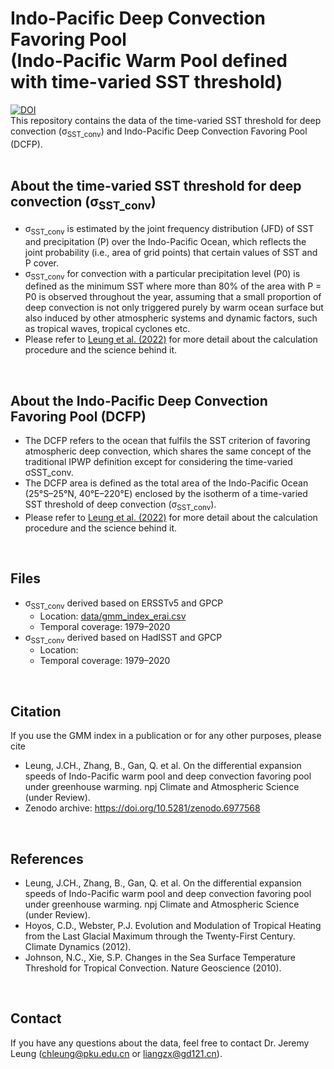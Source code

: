 <!-- # Indo-Pacific Deep Convection Favoring Pool -->
Indo-Pacific Deep Convection Favoring Pool <br />
(Indo-Pacific Warm Pool defined with time-varied SST threshold)
=====
[![DOI](https://zenodo.org/badge/520879810.svg)](https://zenodo.org/badge/latestdoi/520879810) <br />
This repository contains the data of the time-varied SST threshold for deep convection (σ<sub>SST_conv</sub>) and Indo-Pacific Deep Convection Favoring Pool (DCFP).
<br /> <br />
 
<!-- 
**Overview**
-----
- This repository contains the data of the Indo-Pacific Deep Convection Favoring Pool (Indo-Pacific Warm Pool defined with time-varied SST threshold).
 <br />  
 -->


**About the time-varied SST threshold for deep convection (σ<sub>SST_conv</sub>)**
-----
- σ<sub>SST_conv</sub> is estimated by the joint frequency distribution (JFD) of SST and precipitation (P) over the Indo-Pacific Ocean, which reflects the joint probability (i.e., area of grid points) that certain values of SST and P cover.
- σ<sub>SST_conv</sub> for convection with a particular precipitation level (P0) is defined as the minimum SST where more than 80% of the area with P = P0 is observed throughout the year, assuming that a small proportion of deep convection is not only triggered purely by warm ocean surface but also induced by other atmospheric systems and dynamic factors, such as tropical waves, tropical cyclones etc. 
- Please refer to [Leung et al. (2022)](https://doi.org/ ) for more detail about the calculation procedure and the science behind it.
 <br /> 
 
 
**About the Indo-Pacific Deep Convection Favoring Pool (DCFP)**
-----
- The DCFP refers to the ocean that fulfils the SST criterion of favoring atmospheric deep convection, which shares the same concept of the traditional IPWP definition except for considering the time-varied σSST_conv.
- The DCFP area is defined as the total area of the Indo-Pacific Ocean (25°S–25°N, 40°E–220°E) enclosed by the isotherm of a time-varied SST threshold of deep convection (σ<sub>SST_conv</sub>). 
- Please refer to [Leung et al. (2022)](https://doi.org/ ) for more detail about the calculation procedure and the science behind it.
 <br /> 
 
**Files**
-----
<!--
- GMM index derived based on the ERA-Interim reanalysis
  - Location: [data/gmm_index_erai.csv](https://github.com/jeremychleung/Geopotential-based-Multivariate-MJO-Index/blob/main/data/gmm_index_erai.csv)
  - Temporal coverage: 1979–2013
-->
- σ<sub>SST_conv</sub> derived based on ERSSTv5 and GPCP
  - Location: [data/gmm_index_erai.csv](https://github.com/jeremychleung/Geopotential-based-Multivariate-MJO-Index/blob/main/data/gmm_index_erai.csv)
  - Temporal coverage: 1979–2020
- σ<sub>SST_conv</sub> derived based on HadISST and GPCP
  - Location: [ ]( )
  - Temporal coverage: 1979–2020
<br /> 
  

**Citation**
-----
If you use the GMM index in a publication or for any other purposes, please cite 
<!--
- Leung, J.CH., Qian, W., Zhang, P. et al. Geopotential-based Multivariate MJO Index: extending RMM-like indices to pre-satellite era. Clim Dyn (2022). https://doi.org/10.1007/s00382-022-06142-2
-->
- Leung, J.CH., Zhang, B., Gan, Q. et al. On the differential expansion speeds of Indo-Pacific warm pool and deep convection favoring pool under greenhouse warming.  npj Climate and Atmospheric Science (under Review). 
- Zenodo archive: https://doi.org/10.5281/zenodo.6977568

<br /> 

**References**
-----
<!-- - Wheeler, M.C., Hendon, H.H. An All-Season Real-Time Multivariate MJO Index: Development of an Index for Monitoring and Prediction. Mon Weather Rev 132:1917–1932 (2004). https://journals.ametsoc.org/view/journals/mwre/132/8/1520-0493_2004_132_1917_aarmmi_2.0.co_2.xml -->
- Leung, J.CH., Zhang, B., Gan, Q. et al. On the differential expansion speeds of Indo-Pacific warm pool and deep convection favoring pool under greenhouse warming.  npj Climate and Atmospheric Science (under Review). 
- Hoyos, C.D., Webster, P.J. Evolution and Modulation of Tropical Heating from the Last Glacial Maximum through the Twenty-First Century. Climate Dynamics (2012).
- Johnson, N.C., Xie, S.P. Changes in the Sea Surface Temperature Threshold for Tropical Convection. Nature Geoscience (2010).
<br /> 


**Contact**
-----
If you have any questions about the data, feel free to contact Dr. Jeremy Leung (chleung@pku.edu.cn or liangzx@gd121.cn).
<br /> 
